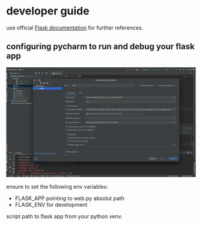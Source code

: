# developer guide

use official [Flask documentation](https://flask.palletsprojects.com/en/2.0.x/) for further references.

## configuring pycharm to run and debug your flask app

![pycharm-config-run](pycharm-config-run.png)

ensure to set the following env variables:
* FLASK_APP pointing to web.py absolut path
* FLASK_ENV for development

script path to flask app from your python venv.

